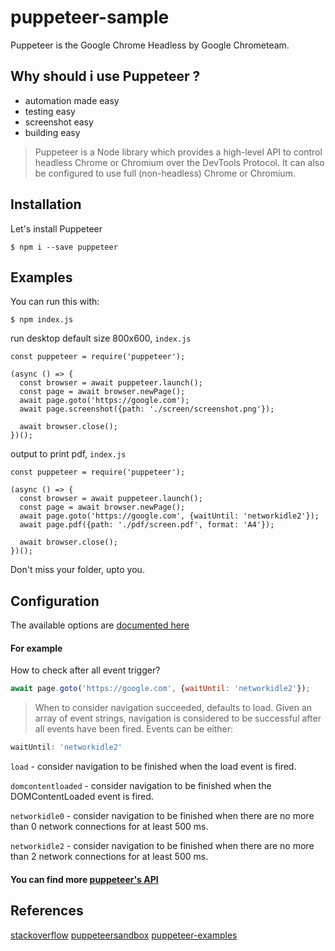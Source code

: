 # puppeteer-sample

Puppeteer is the Google Chrome Headless by Google Chrometeam.

## Why should i use Puppeteer ?

- automation made easy
- testing easy
- screenshot easy
- building easy


>Puppeteer is a Node library which provides a high-level API to control headless Chrome or Chromium over the DevTools Protocol. It can also be configured to use full (non-headless) Chrome or Chromium.

## Installation 

Let's install Puppeteer
```
$ npm i --save puppeteer 
```

## Examples 

You can run this with:

```
$ npm index.js
```

run desktop default size 800x600, `index.js`

```js=
const puppeteer = require('puppeteer');

(async () => {
  const browser = await puppeteer.launch();
  const page = await browser.newPage();
  await page.goto('https://google.com');
  await page.screenshot({path: './screen/screenshot.png'});

  await browser.close();
})();
```

output to print pdf, `index.js`

```js=
const puppeteer = require('puppeteer');

(async () => {
  const browser = await puppeteer.launch();
  const page = await browser.newPage();  
  await page.goto('https://google.com', {waitUntil: 'networkidle2'});
  await page.pdf({path: './pdf/screen.pdf', format: 'A4'});

  await browser.close();
})();

```
Don't miss your folder, upto you.
## Configuration

The available options are [documented here](https://github.com/GoogleChrome/puppeteer/blob/master/docs/api.md#)

#### For example

How to check after all event trigger?

```js
await page.goto('https://google.com', {waitUntil: 'networkidle2'});
```

> When to consider navigation succeeded, defaults to load. Given an array of event strings, navigation is considered to be successful after all events have been fired. Events can be either:
 

```js
waitUntil: 'networkidle2'
```

`load` - consider navigation to be finished when the load event is fired.

`domcontentloaded` - consider navigation to be finished when the DOMContentLoaded event is fired.

`networkidle0` - consider navigation to be finished when there are no more than 0 network connections for at least 500 ms.

`networkidle2` - consider navigation to be finished when there are no more than 2 network connections for at least 500 ms.
 

#### You can find more [puppeteer's API](https://github.com/GoogleChrome/puppeteer/blob/master/docs/api.md#)


## References

[stackoverflow](https://stackoverflow.com/questions/tagged/puppeteer)
[puppeteersandbox](https://puppeteersandbox.com/)
[puppeteer-examples](https://github.com/checkly/puppeteer-examples)
